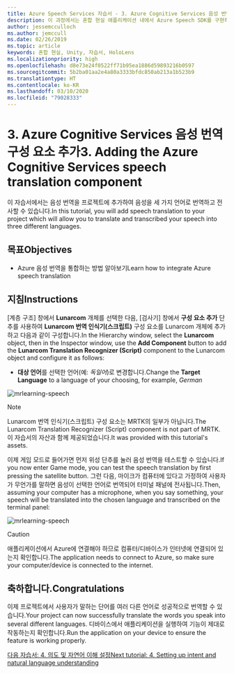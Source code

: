 ```yaml
---
title: Azure Speech Services 자습서 - 3. Azure Cognitive Services 음성 번역 구성 요소 추가
description: 이 과정에서는 혼합 현실 애플리케이션 내에서 Azure Speech SDK를 구현하는 방법을 알아봅니다.
author: jessemcculloch
ms.author: jemccull
ms.date: 02/26/2019
ms.topic: article
keywords: 혼합 현실, Unity, 자습서, HoloLens
ms.localizationpriority: high
ms.openlocfilehash: d8e73e24f0522ff71b95ea1886d59893216b0597
ms.sourcegitcommit: 5b2ba01aa2e4a80a3333bfdc850ab213a1b523b9
ms.translationtype: HT
ms.contentlocale: ko-KR
ms.lasthandoff: 03/10/2020
ms.locfileid: "79028333"
---
```

# <a name="3-adding-the-azure-cognitive-services-speech-translation-component"></a><span data-ttu-id="c2ff5-105">3. Azure Cognitive Services 음성 번역 구성 요소 추가</span><span class="sxs-lookup"><span data-stu-id="c2ff5-105">3. Adding the Azure Cognitive Services speech translation component</span></span>

<span data-ttu-id="c2ff5-106">이 자습서에서는 음성 번역을 프로젝트에 추가하여 음성을 세 가지 언어로 번역하고 전사할 수 있습니다.</span><span class="sxs-lookup"><span data-stu-id="c2ff5-106">In this tutorial, you will add speech translation to your project which will allow you to translate and transcribed your speech into three different languages.</span></span>

## <a name="objectives"></a><span data-ttu-id="c2ff5-107">목표</span><span class="sxs-lookup"><span data-stu-id="c2ff5-107">Objectives</span></span>

* <span data-ttu-id="c2ff5-108">Azure 음성 번역을 통합하는 방법 알아보기</span><span class="sxs-lookup"><span data-stu-id="c2ff5-108">Learn how to integrate Azure speech translation</span></span>

## <a name="instructions"></a><span data-ttu-id="c2ff5-109">지침</span><span class="sxs-lookup"><span data-stu-id="c2ff5-109">Instructions</span></span>

<span data-ttu-id="c2ff5-110">[계층 구조] 창에서 **Lunarcom** 개체를 선택한 다음, [검사기] 창에서 **구성 요소 추가** 단추를 사용하여 **Lunarcom 번역 인식기(스크립트)** 구성 요소를 Lunarcom 개체에 추가하고 다음과 같이 구성합니다.</span><span class="sxs-lookup"><span data-stu-id="c2ff5-110">In the Hierarchy window, select the **Lunarcom** object, then in the Inspector window, use the **Add Component** button to add the **Lunarcom Translation Recognizer (Script)** component to the Lunarcom object and configure it as follows:</span></span>

* <span data-ttu-id="c2ff5-111">**대상 언어**를 선택한 언어(예: _독일어_)로 변경합니다.</span><span class="sxs-lookup"><span data-stu-id="c2ff5-111">Change the **Target Language** to a language of your choosing, for example, _German_</span></span>

![mrlearning-speech](images/mrlearning-speech/tutorial3-section1-step1-1.png)

> [!NOTE]
> <span data-ttu-id="c2ff5-113">Lunarcom 번역 인식기(스크립트) 구성 요소는 MRTK의 일부가 아닙니다.</span><span class="sxs-lookup"><span data-stu-id="c2ff5-113">The Lunarcom Translation Recognizer (Script) component is not part of MRTK.</span></span> <span data-ttu-id="c2ff5-114">이 자습서의 자산과 함께 제공되었습니다.</span><span class="sxs-lookup"><span data-stu-id="c2ff5-114">It was provided with this tutorial's assets.</span></span>

<span data-ttu-id="c2ff5-115">이제 게임 모드로 들어가면 먼저 위성 단추를 눌러 음성 번역을 테스트할 수 있습니다.</span><span class="sxs-lookup"><span data-stu-id="c2ff5-115">If you now enter Game mode, you can test the speech translation by first pressing the satellite button.</span></span> <span data-ttu-id="c2ff5-116">그런 다음, 마이크가 컴퓨터에 있다고 가정하여 사용자가 무언가를 말하면 음성이 선택한 언어로 번역되어 터미널 패널에 전사됩니다.</span><span class="sxs-lookup"><span data-stu-id="c2ff5-116">Then, assuming your computer has a microphone, when you say something, your speech will be translated into the chosen language and transcribed on the terminal panel:</span></span>

![mrlearning-speech](images/mrlearning-speech/tutorial3-section1-step1-2.png)

> [!CAUTION]
> <span data-ttu-id="c2ff5-118">애플리케이션에서 Azure에 연결해야 하므로 컴퓨터/디바이스가 인터넷에 연결되어 있는지 확인합니다.</span><span class="sxs-lookup"><span data-stu-id="c2ff5-118">The application needs to connect to Azure, so make sure your computer/device is connected to the internet.</span></span>

## <a name="congratulations"></a><span data-ttu-id="c2ff5-119">축하합니다.</span><span class="sxs-lookup"><span data-stu-id="c2ff5-119">Congratulations</span></span>

<span data-ttu-id="c2ff5-120">이제 프로젝트에서 사용자가 말하는 단어를 여러 다른 언어로 성공적으로 번역할 수 있습니다.</span><span class="sxs-lookup"><span data-stu-id="c2ff5-120">Your project can now successfully translate the words you speak into several different languages.</span></span> <span data-ttu-id="c2ff5-121">디바이스에서 애플리케이션을 실행하여 기능이 제대로 작동하는지 확인합니다.</span><span class="sxs-lookup"><span data-stu-id="c2ff5-121">Run the application on your device to ensure the feature is working properly.</span></span>

[<span data-ttu-id="c2ff5-122">다음 자습서: 4. 의도 및 자연어 이해 설정</span><span class="sxs-lookup"><span data-stu-id="c2ff5-122">Next tutorial: 4. Setting up intent and natural language understanding</span></span>](mrlearning-speechSDK-ch4.md)
